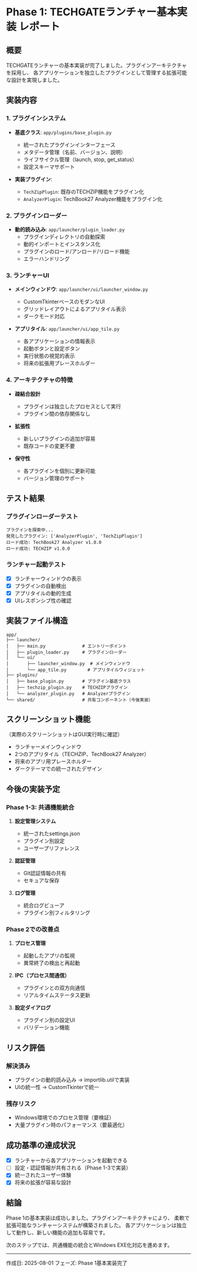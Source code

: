 # Phase 1: TECHGATEランチャー基本実装 レポート

## 概要
TECHGATEランチャーの基本実装が完了しました。プラグインアーキテクチャを採用し、
各アプリケーションを独立したプラグインとして管理する拡張可能な設計を実現しました。

## 実装内容

### 1. プラグインシステム
- **基底クラス**: `app/plugins/base_plugin.py`
  - 統一されたプラグインインターフェース
  - メタデータ管理（名前、バージョン、説明）
  - ライフサイクル管理（launch, stop, get_status）
  - 設定スキーマサポート

- **実装プラグイン**:
  - `TechZipPlugin`: 既存のTECHZIP機能をプラグイン化
  - `AnalyzerPlugin`: TechBook27 Analyzer機能をプラグイン化

### 2. プラグインローダー
- **動的読み込み**: `app/launcher/plugin_loader.py`
  - プラグインディレクトリの自動探索
  - 動的インポートとインスタンス化
  - プラグインのロード/アンロード/リロード機能
  - エラーハンドリング

### 3. ランチャーUI
- **メインウィンドウ**: `app/launcher/ui/launcher_window.py`
  - CustomTkinterベースのモダンなUI
  - グリッドレイアウトによるアプリタイル表示
  - ダークモード対応

- **アプリタイル**: `app/launcher/ui/app_tile.py`
  - 各アプリケーションの情報表示
  - 起動ボタンと設定ボタン
  - 実行状態の視覚的表示
  - 将来の拡張用プレースホルダー

### 4. アーキテクチャの特徴
- **疎結合設計**
  - プラグインは独立したプロセスとして実行
  - プラグイン間の依存関係なし
  
- **拡張性**
  - 新しいプラグインの追加が容易
  - 既存コードの変更不要
  
- **保守性**
  - 各プラグインを個別に更新可能
  - バージョン管理のサポート

## テスト結果

### プラグインローダーテスト
```
プラグインを探索中...
発見したプラグイン: ['AnalyzerPlugin', 'TechZipPlugin']
ロード成功: TechBook27 Analyzer v1.0.0
ロード成功: TECHZIP v1.0.0
```

### ランチャー起動テスト
- [x] ランチャーウィンドウの表示
- [x] プラグインの自動検出
- [x] アプリタイルの動的生成
- [x] UIレスポンシブ性の確認

## 実装ファイル構造
```
app/
├── launcher/
│   ├── main.py              # エントリーポイント
│   ├── plugin_loader.py     # プラグインローダー
│   └── ui/
│       ├── launcher_window.py  # メインウィンドウ
│       └── app_tile.py        # アプリタイルウィジェット
├── plugins/
│   ├── base_plugin.py       # プラグイン基底クラス
│   ├── techzip_plugin.py    # TECHZIPプラグイン
│   └── analyzer_plugin.py   # Analyzerプラグイン
└── shared/                  # 共有コンポーネント（今後実装）
```

## スクリーンショット機能
（実際のスクリーンショットはGUI実行時に確認）
- ランチャーメインウィンドウ
- 2つのアプリタイル（TECHZIP、TechBook27 Analyzer）
- 将来のアプリ用プレースホルダー
- ダークテーマでの統一されたデザイン

## 今後の実装予定

### Phase 1-3: 共通機能統合
1. **設定管理システム**
   - 統一されたsettings.json
   - プラグイン別設定
   - ユーザープリファレンス

2. **認証管理**
   - Git認証情報の共有
   - セキュアな保存

3. **ログ管理**
   - 統合ログビューア
   - プラグイン別フィルタリング

### Phase 2での改善点
1. **プロセス管理**
   - 起動したアプリの監視
   - 異常終了の検出と再起動
   
2. **IPC（プロセス間通信）**
   - プラグインとの双方向通信
   - リアルタイムステータス更新
   
3. **設定ダイアログ**
   - プラグイン別の設定UI
   - バリデーション機能

## リスク評価
### 解決済み
- プラグインの動的読み込み → importlib.utilで実装
- UIの統一性 → CustomTkinterで統一

### 残存リスク
- Windows環境でのプロセス管理（要検証）
- 大量プラグイン時のパフォーマンス（要最適化）

## 成功基準の達成状況
- [x] ランチャーから各アプリケーションを起動できる
- [ ] 設定・認証情報が共有される（Phase 1-3で実装）
- [x] 統一されたユーザー体験
- [x] 将来の拡張が容易な設計

## 結論
Phase 1の基本実装は成功しました。プラグインアーキテクチャにより、
柔軟で拡張可能なランチャーシステムが構築されました。
各アプリケーションは独立して動作し、新しい機能の追加も容易です。

次のステップでは、共通機能の統合とWindows EXE化対応を進めます。

---
作成日: 2025-08-01
フェーズ: Phase 1基本実装完了